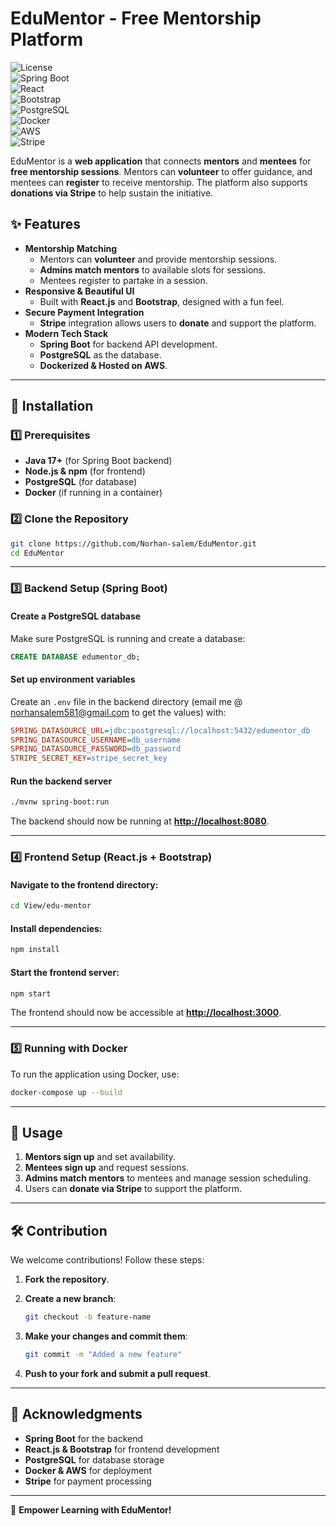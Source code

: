 # EduMentor - Free Mentorship Platform  

![License](https://img.shields.io/badge/license-MIT-blue.svg)  
![Spring Boot](https://img.shields.io/badge/backend-SpringBoot-green)  
![React](https://img.shields.io/badge/frontend-React-blue)  
![Bootstrap](https://img.shields.io/badge/UI-Bootstrap-purple)  
![PostgreSQL](https://img.shields.io/badge/database-PostgreSQL-orange)  
![Docker](https://img.shields.io/badge/container-Docker-blue)  
![AWS](https://img.shields.io/badge/hosted_on-AWS-yellow)  
![Stripe](https://img.shields.io/badge/payments-Stripe-lightblue)  

EduMentor is a **web application** that connects **mentors** and **mentees** for **free mentorship sessions**. Mentors can **volunteer** to offer guidance, and mentees can **register** to receive mentorship. The platform also supports **donations via Stripe** to help sustain the initiative.  

## ✨ Features  
- **Mentorship Matching**  
  - Mentors can **volunteer** and provide mentorship sessions.  
  - **Admins match mentors** to available slots for sessions. 
  - Mentees register to partake in a session. 
- **Responsive & Beautiful UI**  
  - Built with **React.js** and **Bootstrap**, designed with a fun feel.  
- **Secure Payment Integration**  
  - **Stripe** integration allows users to **donate** and support the platform.  
- **Modern Tech Stack**  
  - **Spring Boot** for backend API development.  
  - **PostgreSQL** as the database.  
  - **Dockerized & Hosted on AWS**.  

---

## 🚀 Installation  

### 1️⃣ Prerequisites  
- **Java 17+** (for Spring Boot backend)  
- **Node.js & npm** (for frontend)  
- **PostgreSQL** (for database)  
- **Docker** (if running in a container)  

### 2️⃣ Clone the Repository  
```sh
git clone https://github.com/Norhan-salem/EduMentor.git
cd EduMentor

```

----------

### 3️⃣ Backend Setup (Spring Boot)

#### Create a PostgreSQL database

Make sure PostgreSQL is running and create a database:

```sql
CREATE DATABASE edumentor_db;

```

#### Set up environment variables

Create an `.env` file in the backend directory (email me @ norhansalem581@gmail.com to get the values) with:

```ini
SPRING_DATASOURCE_URL=jdbc:postgresql://localhost:5432/edumentor_db
SPRING_DATASOURCE_USERNAME=db_username
SPRING_DATASOURCE_PASSWORD=db_password
STRIPE_SECRET_KEY=stripe_secret_key

```

#### Run the backend server

```sh
./mvnw spring-boot:run

```

The backend should now be running at **[http://localhost:8080](http://localhost:8080/)**.

----------

### 4️⃣ Frontend Setup (React.js + Bootstrap)

#### Navigate to the frontend directory:

```sh
cd View/edu-mentor

```

#### Install dependencies:

```sh
npm install

```

#### Start the frontend server:

```sh
npm start

```

The frontend should now be accessible at **[http://localhost:3000](http://localhost:3000/)**.

----------

### 5️⃣ Running with Docker

To run the application using Docker, use:

```sh
docker-compose up --build

```

----------

## 📌 Usage

1.  **Mentors sign up** and set availability.
2.  **Mentees sign up** and request sessions.
3.  **Admins match mentors** to mentees and manage session scheduling.
4.  Users can **donate via Stripe** to support the platform.

----------

## 🛠 Contribution

We welcome contributions! Follow these steps:

1.  **Fork the repository**.
2.  **Create a new branch**:
    
    ```sh
    git checkout -b feature-name
    
    ```
    
3.  **Make your changes and commit them**:
    
    ```sh
    git commit -m "Added a new feature"
    
    ```
    
4.  **Push to your fork and submit a pull request**.

----------

## 🙌 Acknowledgments

-   **Spring Boot** for the backend
-   **React.js & Bootstrap** for frontend development
-   **PostgreSQL** for database storage
-   **Docker & AWS** for deployment
-   **Stripe** for payment processing

----------

🚀 **Empower Learning with EduMentor!**

